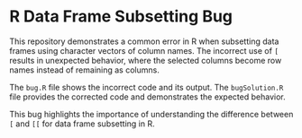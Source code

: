 # R Data Frame Subsetting Bug
This repository demonstrates a common error in R when subsetting data frames using character vectors of column names.  The incorrect use of `[` results in unexpected behavior, where the selected columns become row names instead of remaining as columns.

The `bug.R` file shows the incorrect code and its output. The `bugSolution.R` file provides the corrected code and demonstrates the expected behavior.

This bug highlights the importance of understanding the difference between `[` and `[[` for data frame subsetting in R.